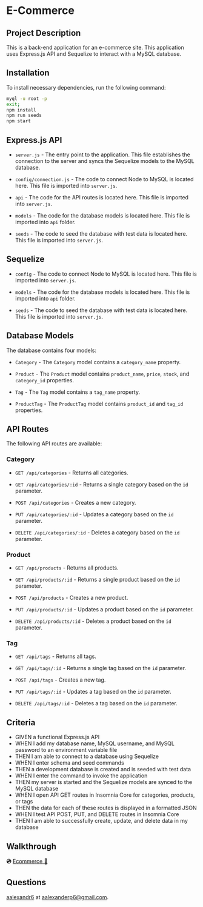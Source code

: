# E-Commerce

## Project Description

This is a back-end application for an e-commerce site. This application uses Express.js API and Sequelize to interact with a MySQL database.

## Installation

To install necessary dependencies, run the following command:

```bash
myql -u root -p
exit;
npm install
npm run seeds
npm start
```

## Express.js API

- `server.js` - The entry point to the application. This file establishes the connection to the server and syncs the Sequelize models to the MySQL database.

- `config/connection.js` - The code to connect Node to MySQL is located here. This file is imported into `server.js`.

- `api` - The code for the API routes is located here. This file is imported into `server.js`.

- `models` - The code for the database models is located here. This file is imported into `api` folder.

- `seeds` - The code to seed the database with test data is located here. This file is imported into `server.js`.

## Sequelize

- `config` - The code to connect Node to MySQL is located here. This file is imported into `server.js`.

- `models` - The code for the database models is located here. This file is imported into `api` folder.

- `seeds` - The code to seed the database with test data is located here. This file is imported into `server.js`.

## Database Models

The database contains four models:

- `Category` - The `Category` model contains a `category_name` property.

- `Product` - The `Product` model contains `product_name`, `price`, `stock`, and `category_id` properties.

- `Tag` - The `Tag` model contains a `tag_name` property.

- `ProductTag` - The `ProductTag` model contains `product_id` and `tag_id` properties.

## API Routes

The following API routes are available:

### Category

- `GET /api/categories` - Returns all categories.

- `GET /api/categories/:id` - Returns a single category based on the `id` parameter.

- `POST /api/categories` - Creates a new category.

- `PUT /api/categories/:id` - Updates a category based on the `id` parameter.

- `DELETE /api/categories/:id` - Deletes a category based on the `id` parameter.

### Product

- `GET /api/products` - Returns all products.

- `GET /api/products/:id` - Returns a single product based on the `id` parameter.

- `POST /api/products` - Creates a new product.

- `PUT /api/products/:id` - Updates a product based on the `id` parameter.

- `DELETE /api/products/:id` - Deletes a product based on the `id` parameter.

### Tag

- `GET /api/tags` - Returns all tags.

- `GET /api/tags/:id` - Returns a single tag based on the `id` parameter.

- `POST /api/tags` - Creates a new tag.

- `PUT /api/tags/:id` - Updates a tag based on the `id` parameter.

- `DELETE /api/tags/:id` - Deletes a tag based on the `id` parameter.

## Criteria

- GIVEN a functional Express.js API
- WHEN I add my database name, MySQL username, and MySQL password to an environment variable file
- THEN I am able to connect to a database using Sequelize
- WHEN I enter schema and seed commands
- THEN a development database is created and is seeded with test data
- WHEN I enter the command to invoke the application
- THEN my server is started and the Sequelize models are synced to the MySQL database
- WHEN I open API GET routes in Insomnia Core for categories, products, or tags
- THEN the data for each of these routes is displayed in a formatted JSON
- WHEN I test API POST, PUT, and DELETE routes in Insomnia Core
- THEN I am able to successfully create, update, and delete data in my database

## Walkthrough

**💿** [Ecommerce 🎥](https://drive.google.com/file/d/1Cx8UgidWp_lemlRgvVr0FQJoc5NqHrO9/view)

## Questions

[aalexandr6](https://github.com/aalexandr6) at aalexanderp6@gmail.com.
